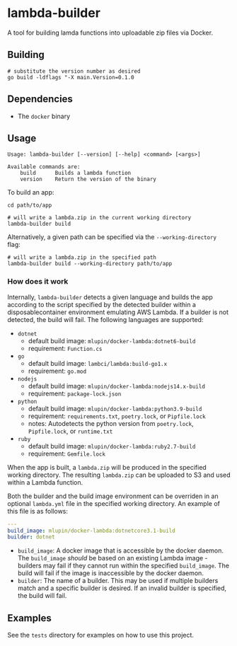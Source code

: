 # lambda-builder

A tool for building lamda functions into uploadable zip files via Docker.

## Building

```shell
# substitute the version number as desired
go build -ldflags "-X main.Version=0.1.0
```

## Dependencies

- The `docker` binary

## Usage

```
Usage: lambda-builder [--version] [--help] <command> [<args>]

Available commands are:
    build      Builds a lambda function
    version    Return the version of the binary
```

To build an app:

```shell
cd path/to/app

# will write a lambda.zip in the current working directory
lambda-builder build
```

Alternatively, a given path can be specified via the `--working-directory` flag:

```shell
# will write a lambda.zip in the specified path
lambda-builder build --working-directory path/to/app
```

### How does it work

Internally, `lambda-builder` detects a given language and builds the app according to the script specified by the detected builder within a disposablecontainer environment emulating AWS Lambda. If a builder is not detected, the build will fail. The following languages are supported:

- `dotnet`
  - default build image: `mlupin/docker-lambda:dotnet6-build`
  - requirement: `Function.cs`
- `go`
  - default build image: `lambci/lambda:build-go1.x`
  - requirement: `go.mod`
- `nodejs`
  - default build image: `mlupin/docker-lambda:nodejs14.x-build`
  - requirement: `package-lock.json`
- `python`
  - default build image: `mlupin/docker-lambda:python3.9-build`
  - requirement: `requirements.txt`, `poetry.lock`, or `Pipfile.lock`
  - notes: Autodetects the python version from `poetry.lock`, `Pipfile.lock`, or `runtime.txt`
- `ruby`
  - default build image: `mlupin/docker-lambda:ruby2.7-build`
  - requirement: `Gemfile.lock`

When the app is built, a `lambda.zip` will be produced in the specified working directory. The resulting `lambda.zip` can be uploaded to S3 and used within a Lambda function.

Both the builder and the build image environment can be overriden in an optional `lambda.yml` file in the specified working directory. An example of this file is as follows:

```yaml
---
build_image: mlupin/docker-lambda:dotnetcore3.1-build
builder: dotnet
```

- `build_image`: A docker image that is accessible by the docker daemon. The `build_image` _should_ be based on an existing Lambda image - builders may fail if they cannot run within the specified `build_image`. The build will fail if the image is inaccessible by the docker daemon.
- `builder`: The name of a builder. This may be used if multiple builders match and a specific builder is desired. If an invalid builder is specified, the build will fail.

## Examples

See the `tests` directory for examples on how to use this project.
